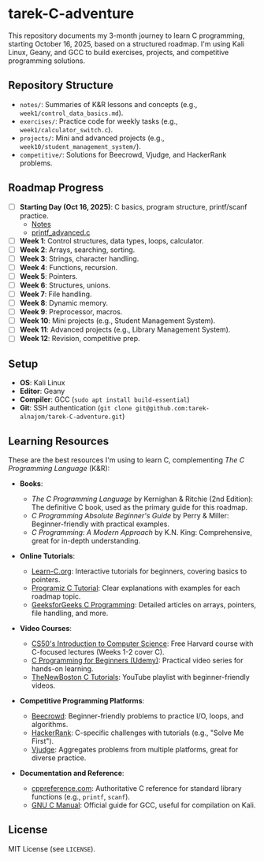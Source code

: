 # tarek-C-adventure

This repository documents my 3-month journey to learn C programming, starting October 16, 2025, based on a structured roadmap. I'm using Kali Linux, Geany, and GCC to build exercises, projects, and competitive programming solutions.

## Repository Structure
- `notes/`: Summaries of K&R lessons and concepts (e.g., `week1/control_data_basics.md`).
- `exercises/`: Practice code for weekly tasks (e.g., `week1/calculator_switch.c`).
- `projects/`: Mini and advanced projects (e.g., `week10/student_management_system/`).
- `competitive/`: Solutions for Beecrowd, Vjudge, and HackerRank problems.

## Roadmap Progress
- [ ] **Starting Day (Oct 16, 2025)**: C basics, program structure, printf/scanf practice.
  - [Notes](notes/starting_day.md)
  - [printf_advanced.c](exercises/starting_day/printf_scanf_advanced.c)
- [ ] **Week 1**: Control structures, data types, loops, calculator.
- [ ] **Week 2**: Arrays, searching, sorting.
- [ ] **Week 3**: Strings, character handling.
- [ ] **Week 4**: Functions, recursion.
- [ ] **Week 5**: Pointers.
- [ ] **Week 6**: Structures, unions.
- [ ] **Week 7**: File handling.
- [ ] **Week 8**: Dynamic memory.
- [ ] **Week 9**: Preprocessor, macros.
- [ ] **Week 10**: Mini projects (e.g., Student Management System).
- [ ] **Week 11**: Advanced projects (e.g., Library Management System).
- [ ] **Week 12**: Revision, competitive prep.

## Setup
- **OS**: Kali Linux
- **Editor**: Geany
- **Compiler**: GCC (`sudo apt install build-essential`)
- **Git**: SSH authentication (`git clone git@github.com:tarek-alnajom/tarek-C-adventure.git`)

## Learning Resources
These are the best resources I'm using to learn C, complementing *The C Programming Language* (K&R):

- **Books**:
  - *The C Programming Language* by Kernighan & Ritchie (2nd Edition): The definitive C book, used as the primary guide for this roadmap.
  - *C Programming Absolute Beginner's Guide* by Perry & Miller: Beginner-friendly with practical examples.
  - *C Programming: A Modern Approach* by K.N. King: Comprehensive, great for in-depth understanding.

- **Online Tutorials**:
  - [Learn-C.org](https://www.learn-c.org/): Interactive tutorials for beginners, covering basics to pointers.
  - [Programiz C Tutorial](https://www.programiz.com/c-programming): Clear explanations with examples for each roadmap topic.
  - [GeeksforGeeks C Programming](https://www.geeksforgeeks.org/c-programming-language/): Detailed articles on arrays, pointers, file handling, and more.

- **Video Courses**:
  - [CS50's Introduction to Computer Science](https://cs50.harvard.edu/x/2025/): Free Harvard course with C-focused lectures (Weeks 1-2 cover C).
  - [C Programming for Beginners (Udemy)](https://www.udemy.com/course/c-programming-for-beginners/): Practical video series for hands-on learning.
  - [TheNewBoston C Tutorials](https://www.youtube.com/playlist?list=PL6gx4Cwl9DGBuKtLgPR_zWYx4jF4jL7kw): YouTube playlist with beginner-friendly videos.

- **Competitive Programming Platforms**:
  - [Beecrowd](https://www.beecrowd.com.br): Beginner-friendly problems to practice I/O, loops, and algorithms.
  - [HackerRank](https://www.hackerrank.com): C-specific challenges with tutorials (e.g., "Solve Me First").
  - [Vjudge](https://vjudge.net): Aggregates problems from multiple platforms, great for diverse practice.

- **Documentation and Reference**:
  - [cppreference.com](https://en.cppreference.com/w/c): Authoritative C reference for standard library functions (e.g., `printf`, `scanf`).
  - [GNU C Manual](https://www.gnu.org/software/gnu-c-manual/): Official guide for GCC, useful for compilation on Kali.

## License
MIT License (see `LICENSE`).
